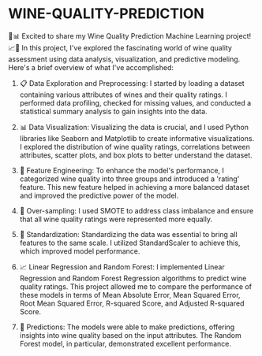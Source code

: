 # WINE-QUALITY-PREDICTION

🍷📊 Excited to share my Wine Quality Prediction Machine Learning project! 📈🍇
In this project, I've explored the fascinating world of wine quality assessment using data analysis, visualization, and predictive modeling. Here's a brief overview of what I've accomplished:

1. 📋 Data Exploration and Preprocessing: I started by loading a dataset containing various attributes of wines and their quality ratings. I performed data profiling, checked for missing values, and conducted a statistical summary analysis to gain insights into the data.

2. 📊 Data Visualization: Visualizing the data is crucial, and I used Python libraries like Seaborn and Matplotlib to create informative visualizations. I explored the distribution of wine quality ratings, correlations between attributes, scatter plots, and box plots to better understand the dataset.

3. 🧐 Feature Engineering: To enhance the model's performance, I categorized wine quality into three groups and introduced a 'rating' feature. This new feature helped in achieving a more balanced dataset and improved the predictive power of the model.

4. 🔀 Over-sampling: I used SMOTE to address class imbalance and ensure that all wine quality ratings were represented more equally.

5. 📏 Standardization: Standardizing the data was essential to bring all features to the same scale. I utilized StandardScaler to achieve this, which improved model performance.

6. 📈 Linear Regression and Random Forest: I implemented Linear Regression and Random Forest Regression algorithms to predict wine quality ratings. This project allowed me to compare the performance of these models in terms of Mean Absolute Error, Mean Squared Error, Root Mean Squared Error, R-squared Score, and Adjusted R-squared Score.

7. 🍇 Predictions: The models were able to make predictions, offering insights into wine quality based on the input attributes. The Random Forest model, in particular, demonstrated excellent performance.
